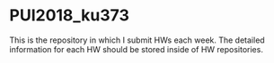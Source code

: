 # PUI2018_ku373
This is the repository in which I submit HWs each week. The detailed information for each HW should be stored inside of HW repositories.

